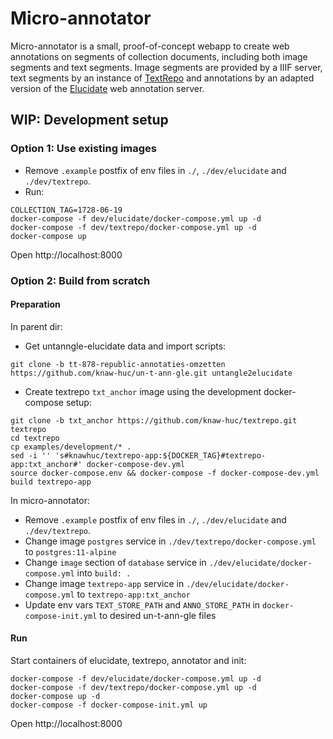 # Micro-annotator
Micro-annotator is a small, proof-of-concept webapp to create web annotations on segments of collection
documents, including both image segments and text segments. Image segments are provided by a IIIF server, text segments
by an instance of [TextRepo](https://github.com/knaw-huc/textrepo) and annotations by an adapted version of the [Elucidate](https://github.com/dlcs/elucidate-server) web annotation server.

## WIP: Development setup

### Option 1: Use existing images

- Remove `.example` postfix of env files in `./`, `./dev/elucidate` and `./dev/textrepo`.
- Run:
```
COLLECTION_TAG=1728-06-19
docker-compose -f dev/elucidate/docker-compose.yml up -d
docker-compose -f dev/textrepo/docker-compose.yml up -d
docker-compose up
```

Open http://localhost:8000


### Option 2: Build from scratch

#### Preparation

In parent dir:

- Get untanngle-elucidate data and import scripts:
```shell
git clone -b tt-878-republic-annotaties-omzetten https://github.com/knaw-huc/un-t-ann-gle.git untangle2elucidate
```

- Create textrepo `txt_anchor` image using the development docker-compose setup:
```
git clone -b txt_anchor https://github.com/knaw-huc/textrepo.git textrepo
cd textrepo
cp examples/development/* .
sed -i '' 's#knawhuc/textrepo-app:${DOCKER_TAG}#textrepo-app:txt_anchor#' docker-compose-dev.yml
source docker-compose.env && docker-compose -f docker-compose-dev.yml build textrepo-app
```

In micro-annotator:
- Remove `.example` postfix of env files in `./`, `./dev/elucidate` and `./dev/textrepo`.
- Change image `postgres` service in `./dev/textrepo/docker-compose.yml` to `postgres:11-alpine` 
- Change `image` section of `database` service in `./dev/elucidate/docker-compose.yml` into `build: .`
- Change image `textrepo-app` service in `./dev/elucidate/docker-compose.yml` to `textrepo-app:txt_anchor`
- Update env vars `TEXT_STORE_PATH` and `ANNO_STORE_PATH` in `docker-compose-init.yml` to desired un-t-ann-gle files 

#### Run

Start containers of elucidate, textrepo, annotator and init:
```
docker-compose -f dev/elucidate/docker-compose.yml up -d
docker-compose -f dev/textrepo/docker-compose.yml up -d
docker-compose up -d
docker-compose -f docker-compose-init.yml up
```

Open http://localhost:8000
